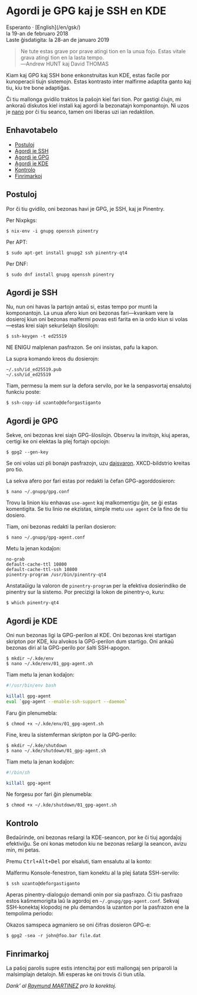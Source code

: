 Agordi je GPG kaj je SSH en KDE
===============================

<div class="center">Esperanto · [English](/en/gsk/)</div>
<div class="center">la 19-an de februaro 2018</div>
<div class="center">Laste ĝisdatigita: la 28-an de januaro 2019</div>

>Ne tute estas grave por prave atingi tion en la unua fojo. Estas vitale grava atingi tion en la
>lasta tempo.<br>
>―Andrew HUNT kaj David THOMAS

Kiam kaj GPG kaj SSH bone enkonstruitas kun KDE, estas facile por kunoperacii tiujn
sistemojn. Estas kontrasto inter malfirme adaptita ganto kaj tiu, kiu tre bone adaptiĝas.

Ĉi tiu mallonga gvidilo traktos la paŝojn kiel fari tion. Por gastigi ĉiujn, mi ankoraŭ diskutos
kiel instali kaj agordi la bezonatajn komponantojn. Ni uzos je [nano](https://www.nano-editor.org/)
por ĉi tiu seanco, tamen oni liberas uzi ian redaktilon.


<a name="et"></a>Enhavotabelo
-----------------------------

- [Postuloj](#postuloj)
- [Agordi je SSH](#ssh)
- [Agordi je GPG](#gpg)
- [Agordi je KDE](#kde)
- [Kontrolo](#kontrolo)
- [Finrimarkoj](#finrimarkoj)


<a name="postuloj"></a>Postuloj
-------------------------------

Por ĉi tiu gvidilo, oni bezonas havi je GPG, je SSH, kaj je Pinentry.

Per Nixpkgs:

    $ nix-env -i gnupg openssh pinentry

Per APT:

    $ sudo apt-get install gnupg2 ssh pinentry-qt4

Per DNF:

    $ sudo dnf install gnupg openssh pinentry


<a name="ssh"></a>Agordi je SSH
-------------------------------

Nu, nun oni havas la partojn antaŭ si, estas tempo por munti la komponantojn. La unua afero kiun oni
bezonas fari—kvankam vere la dosieroj kiun oni bezonas malfermi povas esti farita en ia ordo kiun si
volas—estas krei siajn sekurŝelajn ŝlosilojn:

    $ ssh-keygen -t ed25519

NE ENIGU malplenan pasfrazon. Se oni insistas, pafu la kapon.

La supra komando kreos du dosierojn:

    ~/.ssh/id_ed25519.pub
    ~/.ssh/id_ed25519

Tiam, permesu la mem sur la defora servilo, por ke la senpasvortaj ensalutoj funkciu poste:

    $ ssh-copy-id uzanto@deforgastiganto


<a name="gpg"></a>Agordi je GPG
-------------------------------

Sekve, oni bezonas krei siajn GPG-ŝlosilojn. Observu la invitojn, kiuj aperas, certigi ke oni
elektas la plej fortajn opciojn:

    $ gpg2 --gen-key

Se oni volas uzi pli bonajn pasfrazojn, uzu
[dajsvaron](http://world.std.com/~reinhold/diceware.html). XKCD-bildstrio kreitas pro tio.

La sekva afero por fari estas por redakti la ĉefan GPG-agorddosieron:

    $ nano ~/.gnupg/gpg.conf

Trovu la linion kiu enhavas `use-agent` kaj malkomentigu ĝin, se ĝi estas komentigita. Se tiu linio
ne ekzistas, simple metu `use agent` ĉe la fino de tiu dosiero.

Tiam, oni bezonas redakti la perilan dosieron:

    $ nano ~/.gnupg/gpg-agent.conf

Metu la jenan kodaĵon:

    no-grab
    default-cache-ttl 10800
    default-cache-ttl-ssh 10800
    pinentry-program /usr/bin/pinentry-qt4

Anstataŭigu la valoron de `pinentry-program` per la efektiva dosierindiko de pinentry sur la
sistemo. Por precizigi la lokon de pinentry-o, kuru:

    $ which pinentry-qt4


<a name="kde"></a>Agordi je KDE
-------------------------------

Oni nun bezonas ligi la GPG-perilon al KDE. Oni bezonas krei startigan skripton por KDE, kiu
alvokos la GPG-perilon dum startigo. Oni ankaŭ bezonas diri al la GPG-perilo por ŝalti SSH-apogon.

    $ mkdir ~/.kde/env
    $ nano ~/.kde/env/01_gpg-agent.sh

Tiam metu la jenan kodaĵon:

```bash
#!/usr/bin/env bash

killall gpg-agent
eval `gpg-agent --enable-ssh-support --daemon`
```

Faru ĝin plenumebla:

    $ chmod +x ~/.kde/env/01_gpg-agent.sh

Fine, kreu la sistemferman skripton por la GPG-perilo:

    $ mkdir ~/.kde/shutdown
    $ nano ~/.kde/shutdown/01_gpg-agent.sh

Tiam metu la jenan kodaĵon:

```bash
#!/bin/sh

killall gpg-agent
```

Ne forgesu por fari ĝin plenumebla:

    $ chmod +x ~/.kde/shutdown/01_gpg-agent.sh


<a name="kontrolo"></a>Kontrolo
-------------------------------

Bedaŭrinde, oni bezonas reŝargi la KDE-seancon, por ke ĉi tiuj agordaĵoj efektiviĝu. Se oni konas
metodon kiu ne bezonas reŝargi la seancon, avizu min, mi petas.

Premu <kbd>Ctrl+Alt+Del</kbd> por elsaluti, tiam ensalutu al la konto:

Malfermu Konsole-fenestron, tiam konektu al la plej ŝatata SSH-servilo:

    $ ssh uzanto@deforgastiganto

Aperas pinentry-dialogujo demandi onin por sia pasfrazo. Ĉi tiu pasfrazo estos kaŝmemorigita laŭ
la agordoj en `~/.gnupg/gpg-agent.conf`. Sekvaj SSH-konektaj klopodoj ne plu demandos la
uzanton por la pasfrazon ene la tempolima periodo:

Okazos samspeca agmaniero se oni ĉifras dosieron GPG-e:

    $ gpg2 -sea -r john@foo.bar file.dat


<a name="finrimarkoj"></a>Finrimarkoj
-------------------------------------

La paŝoj parolis supre estis intencitaj por esti mallongaj sen priparoli la malsimplajn
detalojn. Mi esperas ke oni trovis ĉi tiun utila.

_Dank’ al [Raymund MARTINEZ](https://zhaqenl.github.io) pro la korektoj._
